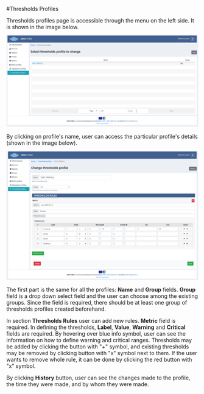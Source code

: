 #Thresholds Profiles

Thresholds profiles page is accessible through the menu on the left side. It is shown in the image below.

![Tenant Thresholds Profile](tenant_figs/thresholds_profiles.png)

By clicking on profile's name, user can access the particular profile's details (shown in the image below).

![Tenant Thresholds Profile Details](tenant_figs/thresholds_profile_details.png)

The first part is the same for all the profiles: **Name** and **Group** fields. **Group** field is a drop down select field and the user can choose among the existing groups. Since the field is required, there should be at least one group of thresholds profiles created beforehand.

In section **Thresholds Rules** user can add new rules. **Metric** field is required. In defining the thresholds, **Label**, **Value**, **Warning** and **Critical** fields are required. By hovering over blue info symbol, user can see the information on how to define warning and critical ranges. Thresholds may be added by clicking the button with "+" symbol, and existing thresholds may be removed by clicking button with "x" symbol next to them. If the user wants to remove whole rule, it can be done by clicking the red button with "x" symbol.

By clicking **History** button, user can see the changes made to the profile, the time they were made, and by whom they were made.
